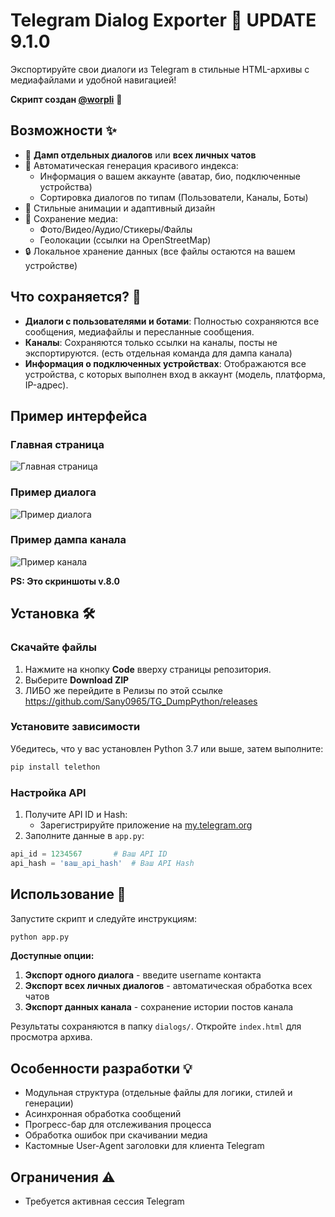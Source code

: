 
# Telegram Dialog Exporter 📂 UPDATE 9.1.0

Экспортируйте свои диалоги из Telegram в стильные HTML-архивы с медиафайлами и удобной навигацией!

**Скрипт создан [@worpli](https://t.me/worpli)** 🚀

## Возможности ✨
- 📌 **Дамп отдельных диалогов** или **всех личных чатов**
- 🎨 Автоматическая генерация красивого индекса:
  - Информация о вашем аккаунте (аватар, био, подключенные устройства)
  - Сортировка диалогов по типам (Пользователи, Каналы, Боты)
- 🌈 Стильные анимации и адаптивный дизайн
- 📂 Сохранение медиа:
  - Фото/Видео/Аудио/Стикеры/Файлы
  - Геолокации (ссылки на OpenStreetMap)
- 🔒 Локальное хранение данных (все файлы остаются на вашем устройстве)

## Что сохраняется? 📁
- **Диалоги с пользователями и ботами**: Полностью сохраняются все сообщения, медиафайлы и пересланные сообщения.
- **Каналы**: Сохраняются только ссылки на каналы, посты не экспортируются. (есть отдельная команда для дампа канала)
- **Информация о подключенных устройствах**: Отображаются все устройства, с которых выполнен вход в аккаунт (модель, платформа, IP-адрес).

## Пример интерфейса 
### Главная страница
![Главная страница](https://i.postimg.cc/jjzX0fX7/Picsart-25-03-22-09-47-45-539.jpg)

### Пример диалога
![Пример диалога](https://s.iimg.su/s/22/E9PG6Fp9QVfiq8p7sqwspMerO8vsK8HSIxS3emo1.jpg)

### Пример дампа канала
![Пример канала](https://i.postimg.cc/g2hy8h1T/Picsart-25-03-22-09-48-23-789.jpg)

**PS: Это скриншоты v.8.0**

## Установка 🛠️

### Скачайте файлы
1. Нажмите на кнопку **Code** вверху страницы репозитория.
2. Выберите **Download ZIP**
3. ЛИБО же перейдите в Релизы по этой ссылке https://github.com/Sany0965/TG_DumpPython/releases

### Установите зависимости
Убедитесь, что у вас установлен Python 3.7 или выше, затем выполните:
```bash
pip install telethon
```

### Настройка API
1. Получите API ID и Hash:
   - Зарегистрируйте приложение на [my.telegram.org](https://my.telegram.org/apps)
2. Заполните данные в `app.py`:
```python
api_id = 1234567       # Ваш API ID
api_hash = 'ваш_api_hash'  # Ваш API Hash
```

## Использование 🚀
Запустите скрипт и следуйте инструкциям:
```bash
python app.py
```

**Доступные опции:**
1. **Экспорт одного диалога** - введите username контакта
2. **Экспорт всех личных диалогов** - автоматическая обработка всех чатов
3. **Экспорт данных канала** - сохранение истории постов канала

Результаты сохраняются в папку `dialogs/`. Откройте `index.html` для просмотра архива.

## Особенности разработки 💡
- Модульная структура (отдельные файлы для логики, стилей и генерации)
- Асинхронная обработка сообщений
- Прогресс-бар для отслеживания процесса
- Обработка ошибок при скачивании медиа
- Кастомные User-Agent заголовки для клиента Telegram

## Ограничения ⚠️
- Требуется активная сессия Telegram
